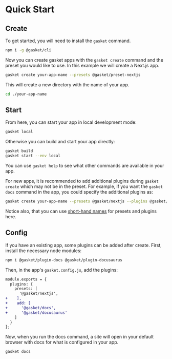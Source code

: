 # Quick Start

## Create

To get started, you will need to install the `gasket` command.

```bash
npm i -g @gasket/cli
```

Now you can create gasket apps with the `gasket create` command and the preset
you would like to use. In this example we will create a Next.js app.

```bash
gasket create your-app-name --presets @gasket/preset-nextjs
```

This will create a new directory with the name of your app.

```bash
cd ./your-app-name
```

## Start

From here, you can start your app in local development mode:

```bash
gasket local
```

Otherwise you can build and start your app directly:

```bash
gasket build
gasket start --env local
```

You can use `gasket help` to see what other commands are available in your app.

For new apps, it is recommended to add additional plugins during `gasket create`
which may not be in the preset. For example, if you want the `gasket docs`
command in the app, you could specify the additional plugins as:

```bash
gasket create your-app-name --presets @gasket/nextjs --plugins @gasket/docs,@gasket/docusaurus
```

Notice also, that you can use [short-hand names] for presets and plugins here.

## Config

If you have an existing app, some plugins can be added after create.
First, install the necessary node modules:

```bash
npm i @gasket/plugin-docs @gasket/plugin-docusaurus
```

Then, in the app's `gasket.config.js`, add the plugins:

```diff
module.exports = {
  plugins: {
    presets: [
      '@gasket/nextjs',
+    ],
+    add: [
+      '@gasket/docs',
+      '@gasket/docusaurus'
    ]
  }
};
```

Now, when you run the docs command, a site will open in your default browser
with docs for what is configured in your app.

```bash
gasket docs
```

<!-- LINKS -->

[short-hand names]:/packages/gasket-resolve/README.md#naming-convention

